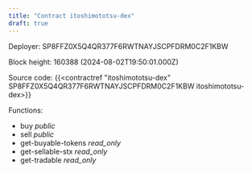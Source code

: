 ```yaml
---
title: "Contract itoshimototsu-dex"
draft: true
---
```

Deployer: SP8FFZ0X5Q4QR377F6RWTNAYJSCPFDRM0C2F1KBW


 



Block height: 160388 (2024-08-02T19:50:01.000Z)

Source code: {{<contractref "itoshimototsu-dex" SP8FFZ0X5Q4QR377F6RWTNAYJSCPFDRM0C2F1KBW itoshimototsu-dex>}}

Functions:

* buy _public_
* sell _public_
* get-buyable-tokens _read_only_
* get-sellable-stx _read_only_
* get-tradable _read_only_
